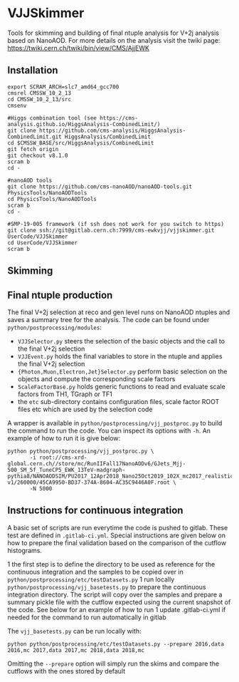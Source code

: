 # VJJSkimmer

Tools for skimming and building of final ntuple analysis for V+2j analysis based on NanoAOD.
For more details on the analysis visit the twiki page: https://twiki.cern.ch/twiki/bin/view/CMS/AjjEWK

## Installation

```
export SCRAM_ARCH=slc7_amd64_gcc700
cmsrel CMSSW_10_2_13
cd CMSSW_10_2_13/src
cmsenv

#Higgs combination tool (see https://cms-analysis.github.io/HiggsAnalysis-CombinedLimit/)
git clone https://github.com/cms-analysis/HiggsAnalysis-CombinedLimit.git HiggsAnalysis/CombinedLimit
cd $CMSSW_BASE/src/HiggsAnalysis/CombinedLimit
git fetch origin
git checkout v8.1.0
scram b
cd -

#nanoAOD tools
git clone https://github.com/cms-nanoAOD/nanoAOD-tools.git PhysicsTools/NanoAODTools
cd PhysicsTools/NanoAODTools
scram b
cd -

#SMP-19-005 framework (if ssh does not work for you switch to https)
git clone ssh://git@gitlab.cern.ch:7999/cms-ewkvjj/vjjskimmer.git UserCode/VJJSkimmer
cd UserCode/VJJSkimmer
scram b
```

## Skimming 

## Final ntuple production

The final V+2j selection at reco and gen level runs on NanoAOD ntuples and saves a summary tree for the analysis.
The code can be found under `python/postprocessing/modules`:

* `VJJSelector.py` steers the selection of the basic objects and the call to the final V+2j selection
* `VJJEvent.py` holds the final variables to store in the ntuple and applies the final V+2j selection
* `{Photon,Muon,Electron,Jet}Selector.py` perform basic selection on the objects and compute the corresponding scale factors
* `ScaleFactorBase.py` holds generic functions to read and evaluate scale factors from TH1, TGraph or TF1
* the `etc` sub-directory contains configuration files, scale factor ROOT files etc which are used by the selection code

A wrapper is available in `python/postprocessing/vjj_postproc.py` to build the command to run the code.
You can inspect its options with `-h`. An example of how to run it is give below:

```
python python/postprocessing/vjj_postproc.py \
       -i root://cms-xrd-global.cern.ch//store/mc/RunIIFall17NanoAODv6/GJets_Mjj-500_SM_5f_TuneCP5_EWK_13TeV-madgraph-pythia8/NANOAODSIM/PU2017_12Apr2018_Nano25Oct2019_102X_mc2017_realistic_v7-v1/260000/45CA9950-BD37-374A-8604-AC35C9446A0F.root \
       -N 5000
```


## Instructions for continuous integration

A basic set of scripts are run everytime the code is pushed to gitlab. These test are defined in `.gitlab-ci.yml`. 
Special instructions are given below on how to prepare the final validation based on the comparison of the cutflow histograms.

1 the first step is to define the directory to be used as reference for the continuous integration and the samples to be copied over in `python/postprocessing/etc/testDatasets.py`
1 run locally `python/postprocessing/vjj_basetests.py` to prepare the continuous integration directory. The script will copy over the samples and prepare a summary pickle file with the cutflow expected using the current snapshot of the code. See below for an example of how to run
1 update .gitlab-ci.yml if needed for the command to run automatically in gitlab

The `vjj_basetests.py` can be run locally with:
```
python python/postprocessing/etc/testDatasets.py --prepare 2016,data 2016,mc 2017,data 2017,mc 2018,data 2018,mc
```
Omitting the `--prepare` option will simply run the skims and compare the cutflows with the ones stored by default
 